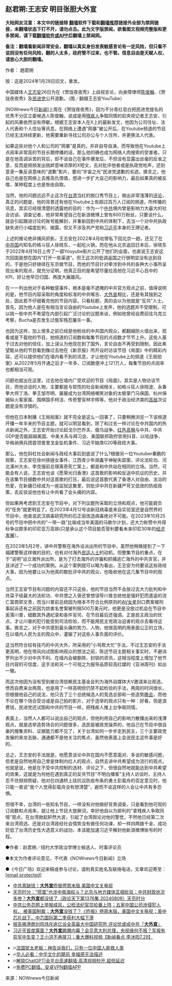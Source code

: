  <!-- 面包屑导航 --> <h2>赵君朔:王志安 明目张胆大外宣</h2> <p class="notice"><b>大陆网友注意：本文中的链接除 <a href="https://github.com/bannedbook/fanqiang" >翻墙</a>软件下载和<a href="https://github.com/killgcd/justmysocks/blob/master/README.md">翻墙推荐</a>链接外全部为禁网链接，未翻墙状态下打不开，请勿点击。此为文字版禁闻，欲看图文视频完整版和更多禁闻，请下载<a href="https://github.com/bannedbook/fanqiang">翻墙软件或APP</a>后翻墙上禁闻网。</p><p>备注：翻墙看新闻非常安全，翻墙以真实身份发表敏感言论有一定风险，但只看不说则没有任何风险，翻的人太多，政府管不过来，也不管。信息自由是天赋人权，请放心大胆的翻墙。</b></p>  <div class="entry"> <p>作者： 趙君朔</p> <p>按：这是2024年1月28日旧文，重发。</p> <p>中国媒体人<a href="https://www.bannedbook.org/bnews/tag/%e7%8e%8b%e5%bf%97%e5%ae%89/" class="st_tag internal_tag" rel="tag" title="标签 王志安 下的日志">王志安</a>26日为在《贺珑夜夜秀》上歧视言论，向身障律师<a href="https://www.bannedbook.org/bnews/tag/%e9%99%88%e4%bf%8a%e7%bf%b0/" class="st_tag internal_tag" rel="tag" title="标签 陈俊翰 下的日志">陈俊翰</a>、《贺珑夜夜秀》及<a href="https://www.bannedbook.org/bnews/tag/%E6%B0%91%E8%BF%9B%E5%85%9A/" class="st_tag internal_tag" rel="tag" title="标签 民进党 下的日志">民进党</a>公开道歉。（图／翻摄王志安YouTube）</p> <p>[NOWnews今日<span class='wp_keywordlink_affiliate'><a href="https://www.bannedbook.org/" title="新闻">新闻</a></span>]上周在《贺珑夜夜秀》，因为不分青红皂白把民进党提名的优秀不分区立委候选人陈俊翰，说成是用<a href="https://www.bannedbook.org/bnews/tag/%E6%AE%8B%E7%96%BE%E4%BA%BA/" class="st_tag internal_tag" rel="tag" title="标签 残疾人 下的日志">残疾人</a>争取同情的前央视记者王志安，引起的风暴依然没有停歇。根据王志安本人在X上的最新发文，他因为公司住址、法人代表和个人住址等讯息，在网络上遭遇”网暴”被公开后，在Youtube频道的节目已经无法持续更新，他需要重新寻找公司办公与个人住所，并更换法人代表。</p> <p>如果这些对他个人和公司的”网暴”是真的，并非自导自演，而导致他在Youtube上点阅率非常高的节目长期停播的话，那么他的确也成为网络人肉搜索的受害者。只是在他高调诉苦的背后，却不谈自己在事件爆发后，不但没有显露出丝毫的反省之意，反而是频频发出挑衅意味浓厚的X短文，去对批评他者或是执政党呛声，还刻意录一集反讽意味的”道歉”影片，要向”宇宙之光”民进党道歉的劣迹。换言之，他自己也是在网络上去推高仇恨值，想进一步扩大自己的影响力，最后如果真的被反噬，某种程度上也是咎由自取。</p> <p>当然，他的问题远远不止这次在<a href="https://www.bannedbook.org/bnews/tag/%e5%8f%b0%e6%b9%be/" class="st_tag internal_tag" rel="tag" title="标签 台湾 下的日志">台湾</a>当红的脱口秀节目上，做出非常浅薄的<span class='wp_keywordlink_affiliate'><a href="https://www.bannedbook.org/bnews/comments/" title="新闻评论" target="_blank">评论</a></span>，真正的问题是，他的背景还有他在Youtube上有超过百万人订阅的频道，所传播的讯息，其实已经很清楚的透露他的目的：作为一个<a href="https://www.bannedbook.org/bnews/tag/%e4%b8%ad%e5%85%b1/" class="st_tag internal_tag" rel="tag" title="标签 中共 下的日志">中共</a>境内曾是影响力大最大的社会访谈、调查记者，他非常希望自己在新浪微博上曾有600万粉丝，只要谈什么，就会引起跟进讨论的账号能解封，并重新回到中共的体制下，去当一个对中共执政缺失进行小幅度批判、揭露，但又不涉及共产党和<a href="https://www.bannedbook.org/bnews/tag/%e4%b9%a0%e8%bf%91%e5%b9%b3/" class="st_tag internal_tag" rel="tag" title="标签 习近平 下的日志">习近平</a>本身的王牌记者。</p>  <p>上述的推论绝非捕风抓影，王志安在2022年4月初曾私下回北京一趟，还见了在<a href="https://www.bannedbook.org/bnews/tag/%e4%b8%ad%e5%85%b1%e5%9b%bd/" class="st_tag internal_tag" rel="tag" title="标签 中共国 下的日志">中共国</a>内知名的格斗狂人徐晓东，一起吃火锅，而在他从北京返回日本后，徐晓东于2022年4月16日上传了一部Youyube影片公开了他们的会面，也直说王志安这次回国是想在国内”打开一些渠道”。但王这次的低调返国之行很明显没有达到目的，于是他只好继续在东京做节目，而他的节目针对牵涉到中共的各种大小事所呈现出来的观点，就充分证明，他真正目的是希望尽量拉高他在习近平心目中的KPI，好让他早日归国、再度大展雄风。</p> <p>在一一列出他对于各种敏感事件，根本是毫不遮掩的中共官方观点之前，值得说明的是，他节目内容采取的角度和标准的中共喉舌、<a href="https://www.bannedbook.org/bnews/tag/%E5%A4%A7%E5%A4%96%E5%AE%A3/" class="st_tag internal_tag" rel="tag" title="标签 大外宣 下的日志">大外宣</a>相比，还是有其独到之处，因此若不仔细看完他的节目内容，只看标题，真的会以为他就是”反共”人士。首先，因为他人是在有相当言论自由的Youtube上发声，他的选题并不受限制，可以挑一些中共不希望在内部引起广泛讨论的议题来谈，例如他曾经自费前往乌克兰考察，Bucha是否发生过俄军残忍屠杀一事。</p> <p>也因为这样，加上很多之前已经是他粉丝的中共国内观众，都翻越防火墙出来，观看或是下载他的节目，他频道的订阅数和每集节目的点阅数才节节上升。这些人基于过去对他的信任，加上误认为他现在到了国外，言论自由不再受到限制，因此希望能从他的节目看到像过去他在《新京报》所开设的访谈节目《局面》中的精彩内容，还可以提供他们在墙内看不到的讯息，才让他在Youtube上的频道《王局拍案》从2022年5月开通之后才一年多，订阅数便冲上121万人，每集节目的点阅率也都相当可观。</p> <p>问题也就出在这里，过去他在墙内广受欢迎的节目《局面》，其实是人物访谈节目，而他访谈的人物，主要都是与软性的社会新闻相关，如格斗狂人徐晓波、永春拳大师丁浩、拳王邹市明、屡屡成为台湾网络嘲笑对象的太极掌门马保国、杭州保姆纵火案家属、围棋国手柯洁、传奇警官林宇辉等，他对于政治经济类的<span class='wp_keywordlink_affiliate'><a href="https://www.bannedbook.org/bnews/ccpdope/" title="中共高层内幕" target="_blank">高层</a></span>次议题是没有涉猎的。</p> <p>但他在日本制播《王局拍案》就不完全是这么一回事了，只要稍微浏览一下该频道开播一年半来的节目主题，就可以明显看到，除了和过去一样讨论在中共国内的热点新闻之外，王志安开始讨论起戈尔巴乔夫、俄乌战争、<span class='wp_keywordlink'><a href="https://www.bannedbook.org/forum2/topic1495.html" title="《革命的僭妄：红色高棉，一部血淋淋的历史》" target="_blank">红色高棉</a></span>与中共、中共GDP是否能超越美国、中美关系与拜习会、美国联邦政府禁用抖音、以哈战争、华格纳佣兵团首领普里戈金坠机事件、习近平缺席G20等政经大事。</p> <p>那么，他在斜杠社会新闻与政经大事后到底说了什么?根据另一位Youtuber秦鹏的观察，王志安在徐州铁链女事件、江西青少年胡鑫宇神秘失踪案、评论法轮功、河北涿州大水、李克强前总理离奇死亡案上，都是和中共站在相同的立场。当然，可能会有人说，王志安也谈《愿荣光归香港》这首歌的影响和反送中抗议的历史，并在该集节目细数中共对这首歌的打压，最后说这首歌代表了香港人对自由、法治的热爱，在新疆已经成为一座监狱这集里，则批评中共在新疆严苛又低效的防疫政策，去反驳说他也有让中共看了会头痛的内容。</p>  <p>但如果再考虑到王志安在节目中，对下列议题所采取的立场和观点，他可能肩负的”任务”就更明显了。在2023年4月12号谈新冠病毒是来自实验室还是自然界的节目中，他直说武汉病毒研究所的石正丽改造病毒绝对不可能。在2023年10月25号的节目中把中共的”一带一路”比喻成当年美国的马歇尔计划，还大力称赞中共得标争议颇多的印尼亚万高铁(只是承认这个项目能否营利要看未来印尼30年的<span class='wp_keywordlink'><a href="https://www.bannedbook.org/forum2/topic869.html" title="宪政、法治和经济发展——走向市场经济的制度保障" target="_blank">经济发展</a></span>）。</p> <p>在2023年5月2号，讲中共警察在海外设派出所的节目中，虽然他稍微提到了一下福建警察这样做的目的，也有对付海外<span class='wp_keywordlink'><a href="https://www.bannedbook.org/forum9/" title="民运人士看法轮功" target="_blank">民运人士</a></span>的动机，但整集节目的重点，在于”说明”设立海外派出所，是为了打击海外的诈骗和抓捕逃亡海外的中共贪官，并且详述了一个成功的案例。从这个案例就可以略为看出，王志安为何要谈这些政经大事，因为他要让以为他真的敢批评中共的观众，也吸收他在这几集节目中的观点。</p> <p>当然王志安节目有问题的内容还不只这些，他的节目当然不会放过去大力批判和中共梁子结最大的法轮功、中共恨之入骨还曾想误导川普总统他是强奸犯而遣返的流亡富商郭文贵，而当川普前总统因为根本不符合比例原则的<span class='wp_keywordlink'><a href="https://www.bannedbook.org/bnews/tculture/20130726/156255.html" title="天眼所见：色欲的本质是什么" target="_blank">AV女星</a></span>封口费案被刑事起诉还有之前因为妨害名誉案被判赔500万美元时，他更是没放过机会在节目中奚落川普，细数其外遇纪录和各件官司，在节目最后还强调，正是民主政治的优点，才让川普的犯行能受到司法检验，而不能用民主党政治迫害的观点去看待这事。换言之，对于中共感到最头痛的势力、人物，他很高明的用表面公正的立场，在以墙内人民为主的观众中，灌输了对这些人事负面的评价。</p> <p>这当然符合较有技巧的中共大外，所采用的”小骂帮大忙”手法，不过王志安的手法更高明，他在带风向试图影响观众的想法之前，陈述节目主题相关事实时，不避讳罗列出不少对中共不利、在墙内会被删除、封锁的资讯，这相当程度上增加了他节目内容的可信度，这手法和另一个可视之为报导品质较高红媒的《亚洲周刊》如出一辙。</p> <p>而这次他因为没有受到被台湾信赖民主基金会列为海外自媒体大V邀请来台观选，愤而自费来台两周，也是用了一样高明但仍禁不起检验的手法，两周的时间很长，但根据他自己的说法，他只去了三个总统候选人的竞选总部和一些造势<span class='wp_keywordlink_affiliate'><a href="https://zh-cn.shenyunperformingarts.org/" title="晚会" target="_blank">晚会</a></span>，而他不论在哪个场合受访或是自己拍的影片，对于选举的观点只有一种：好看，但是浪费钱，民进党还试图和中共的节目一样，把残疾人推上台争取同情。</p> <p>表面上，当然人人都可以说出自己的观点，但他利用自己的影响力散播出来的浅薄观点，就是选举造势场合的问题很多，选民是被政党操弄的，他自己在节目中很自豪的搜集资料、证据能力都不见了，关于台湾如何一步步走到民主，三个主要政党发展的来龙去脉，通通都不是他关注的焦点，虽然他表面上会说民主这件事是好的。</p>  <p>总之，王志安的手法就是，他愿意谈论中共在国内不愿意面对、多谈的敏感问题，但老是自然地用自己曾是体制内红人的观点，自然去讲中共希望成为流行的观点，也就是说，他是在不受中共控制的选材、评论之下，但很自然地就能达到中共希望的效果，这就是为何他在遇到真正的反共节目”不明白播客”主持人访谈时，主持人忍不住频频质疑，他对在四通桥上挂抗议防疫布条的勇士彭载舟的否定意见时，他只能一直说“我个人觉得彭载舟没有想清楚”，避而不谈这样的人会让中共有多恐惧。</p> <p>但很不幸，台湾的一些知名节目，一样没有对他做好背景调查，只是看到他可观的订阅数和点阅率，就让他上节目大放厥词，幸好他自以为犀利的”拿残疾人争取同情”观点，在台湾掀起轩然大波，引起了台湾舆论对他的警觉，不然他已经第二次来台湾观选、还是对台湾政经社会情势没有做任何功课，却一样四两拨千金、成功贬低了台湾历史性大选意义的战功，本该能加速习近平解封他新浪微博账号的时程。</p> <p>●作者：赵君朔／纽约大学政治学博士候选人、时事评论员</p> <p>●本文为作者评论意见，不代表《NOWnews今日新闻》立场</p> <p>●《今日广场》欢迎来稿或参与讨论，请附真实姓名及联络电话，文章欢迎寄至：<a href="/cdn-cgi/l/email-protection" data-cfemail="9ff0eff6f1f6f0f1dff1f0e8f1fae8ecb1fcf0f2">[email&#160;protected]</a></p> <!--<div id="taboola-mid-1"></div>--><ul class='op-related-articles' title='相关阅读'> <li><a href='https://www.bannedbook.org/bnews/cbnews/20240809/2072590.html' target='_blank'>中共真缺钱！<b>大外宣</b>侨报停周末版 美国中文关电视</a></li> <li><a href='https://www.bannedbook.org/bnews/comments/20240809/2072556.html' target='_blank'>天亮时分：“掼蛋”也涉中南海权斗？北京与地方媒体互相批驳；中共财政状况多惨？<b>大外宣</b>都没钱了（政论天下第1376集 20240808）天亮时分</a></li> <li><a href='https://www.bannedbook.org/bnews/sohnews/20240809/2072414.html' target='_blank'>中共公务员网上举报成风，公检法纪官员轮番上阵；五家中国公司涉侵犯人权， 被美国制裁；<b>大外宣</b>没钱了？《侨报》停周末版，美国中文关电视；美中芯片战下，中芯国际第二季获利大幅下滑</a></li> <li><a href='https://www.bannedbook.org/bnews/headline/20240801/2069182.html' target='_blank'>报告揭港商刘鸣炜斥逾亿设全英最大中国研究所 评论忧或成中共「<b>大外宣</b>」</a></li> <li><a href='https://www.bannedbook.org/bnews/sohnews/20240730/2068410.html' target='_blank'>习近平首度露面？<b>大外宣</b>踢爆内幕？会见意大利总理，央视缘何不报？军报有异军中生变？王小洪不再提习；重大爆料视频【新闻看点 李沐阳7.29】</a></li> </ul> <ul class="texttj"> <li>🔥<a href="https://www.bannedbook.org/bnews/ssgc/20230219/1850782.html" target="_blank">法国犹太老板：神告诉我们，只有一位中国人能救人类</a></li> <li>🔥<a href="https://www.bannedbook.org/bnews/comments/20220220/1694796.html" target="_blank">华人必看：中华文化的飓风 幸福感无法描述</a></li> <li>🔥<a href="https://github.com/bannedbook/fanqiang/wiki/V2ray%E6%9C%BA%E5%9C%BA" target="_blank">解锁ChatGPT|全平台高速翻墙:高清视频秒开,超低延迟</a></li> <li>🔥<a href="https://github.com/bannedbook/fanqiang/wiki/%E7%A6%81%E9%97%BB%E7%BD%91%E5%AE%89%E5%8D%93%E7%BF%BB%E5%A2%99%E6%96%B0%E9%97%BBAPP" target="_blank">免费PC翻墙、安卓VPN翻墙APP</a></li> </ul><p class="src-info">来源：NOWnews今日新闻 </p> <a name='sharetosocial'></a> <div style="margin-bottom:5px;padding-bottom:5px;clear:both"> <div id="archive-pix-1" class="banner-ads"> <!-- AuctionX Display platform tag START --> <div id="27602x728x90x621x_ADSLOT1" clicktrack="%%CLICK_URL_ESC%%"></div>  <!-- AuctionX Display platform tag END --> </div> <div id="archive-pix-2" class="banner-ads"> <!-- AuctionX Display platform tag START --> <div id="27556x300x250x621x_ADSLOT1" clicktrack="%%CLICK_URL_ESC%%" style="margin:0 auto;text-align:center"></div>  <!-- AuctionX Display platform tag END --> </div> </div>  <div id="archive-pix-1" class="banner-ads"> <!-- AuctionX Display platform tag START --> <div id="27603x728x90x621x_ADSLOT1" clicktrack="%%CLICK_URL_ESC%%"></div>  <!-- AuctionX Display platform tag END --> </div> </div><!--END ENTRY--> 